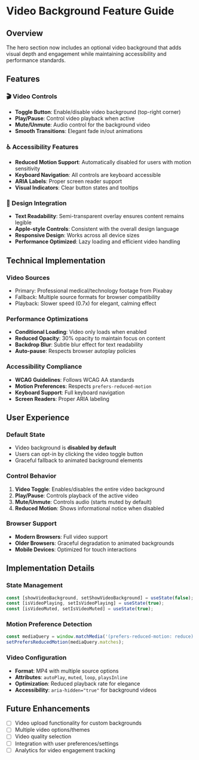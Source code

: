 # Video Background Feature Guide

## Overview
The hero section now includes an optional video background that adds visual depth and engagement while maintaining accessibility and performance standards.

## Features

### 🎬 Video Controls
- **Toggle Button**: Enable/disable video background (top-right corner)
- **Play/Pause**: Control video playback when active
- **Mute/Unmute**: Audio control for the background video
- **Smooth Transitions**: Elegant fade in/out animations

### ♿ Accessibility Features
- **Reduced Motion Support**: Automatically disabled for users with motion sensitivity
- **Keyboard Navigation**: All controls are keyboard accessible
- **ARIA Labels**: Proper screen reader support
- **Visual Indicators**: Clear button states and tooltips

### 🎨 Design Integration
- **Text Readability**: Semi-transparent overlay ensures content remains legible
- **Apple-style Controls**: Consistent with the overall design language
- **Responsive Design**: Works across all device sizes
- **Performance Optimized**: Lazy loading and efficient video handling

## Technical Implementation

### Video Sources
- Primary: Professional medical/technology footage from Pixabay
- Fallback: Multiple source formats for browser compatibility
- Playback: Slower speed (0.7x) for elegant, calming effect

### Performance Optimizations
- **Conditional Loading**: Video only loads when enabled
- **Reduced Opacity**: 30% opacity to maintain focus on content
- **Backdrop Blur**: Subtle blur effect for text readability
- **Auto-pause**: Respects browser autoplay policies

### Accessibility Compliance
- **WCAG Guidelines**: Follows WCAG AA standards
- **Motion Preferences**: Respects `prefers-reduced-motion`
- **Keyboard Support**: Full keyboard navigation
- **Screen Readers**: Proper ARIA labeling

## User Experience

### Default State
- Video background is **disabled by default**
- Users can opt-in by clicking the video toggle button
- Graceful fallback to animated background elements

### Control Behavior
1. **Video Toggle**: Enables/disables the entire video background
2. **Play/Pause**: Controls playback of the active video
3. **Mute/Unmute**: Controls audio (starts muted by default)
4. **Reduced Motion**: Shows informational notice when disabled

### Browser Support
- **Modern Browsers**: Full video support
- **Older Browsers**: Graceful degradation to animated backgrounds
- **Mobile Devices**: Optimized for touch interactions

## Implementation Details

### State Management
```typescript
const [showVideoBackground, setShowVideoBackground] = useState(false);
const [isVideoPlaying, setIsVideoPlaying] = useState(true);
const [isVideoMuted, setIsVideoMuted] = useState(true);
```

### Motion Preference Detection
```typescript
const mediaQuery = window.matchMedia('(prefers-reduced-motion: reduce)');
setPrefersReducedMotion(mediaQuery.matches);
```

### Video Configuration
- **Format**: MP4 with multiple source options
- **Attributes**: `autoPlay`, `muted`, `loop`, `playsInline`
- **Optimization**: Reduced playback rate for elegance
- **Accessibility**: `aria-hidden="true"` for background videos

## Future Enhancements
- [ ] Video upload functionality for custom backgrounds
- [ ] Multiple video options/themes
- [ ] Video quality selection
- [ ] Integration with user preferences/settings
- [ ] Analytics for video engagement tracking
